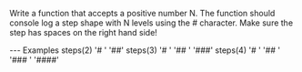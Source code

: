 Write a function that accepts a positive number N.
The function should console log a step shape
with N levels using the # character. Make sure the
step has spaces on the right hand side!

--- Examples
steps(2)
'# '
'##'
steps(3)
'# '
'## '
'###'
steps(4)
'# '
'## '
'### '
'####'
